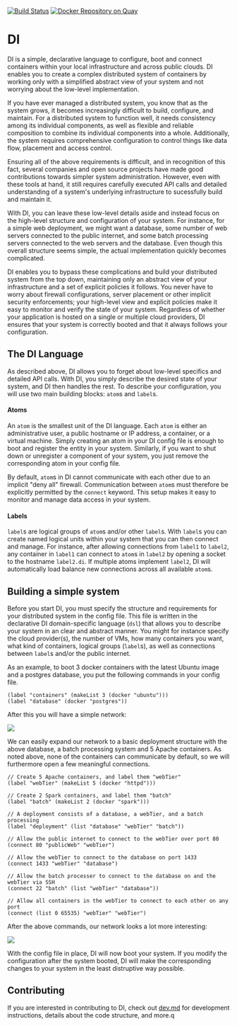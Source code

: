 [![Build Status](https://travis-ci.com/NetSys/di.svg?token=QspQsur4HQKsDUg6Hynm&branch=master)](https://travis-ci.com/NetSys/di)
[![Docker Repository on Quay](https://quay.io/repository/netsys/di/status?token=9793d07b-1924-469c-b23e-ef1aa0f14e7d "Docker Repository on Quay")](https://quay.io/repository/netsys/di)
# DI

DI is a simple, declarative language to configure, boot and connect containers within your local infrastructure and across public clouds. DI enables you to create a complex distributed system of containers by working only with a simplified abstract view of your system and not worrying about the low-level implementation.

If you have ever managed a distributed system, you know that as the system grows, it becomes increasingly difficult to build, configure, and maintain. For a distributed system to function well, it needs consistency among its individual components, as well as flexible and reliable composition to combine its individual components into a whole. Additionally, the system requires comprehensive configuration to control things like data flow, placement and access control.

Ensuring all of the above requirements is difficult, and in recognition of this fact, several companies and open source projects have made good contributions towards simpler system administration. However, even with these tools at hand, it still requires carefully executed API calls and detailed understanding of a system's underlying infrastructure to sucessfully build and maintain it.

With DI, you can leave these low-level details aside and instead focus on the high-level structure and configuration of your system. For instance, for a simple web deployment, we might want a database, some number of web servers connected to the public internet, and some batch processing servers connected to the web servers and the database. Even though this overall structure seems simple, the actual implementation quickly becomes complicated.

DI enables you to bypass these complications and build your distributed system from the top down, maintaining only an abstract view of your infrastructure and a set of explicit policies it follows. You never have to worry about firewall configurations, server placement or other implicit security enforcements; your high-level view and explicit policies make it easy to monitor and verify the state of your system. Regardless of whether your application is hosted on a single or multiple cloud providers, DI ensures that your system is correctly booted and that it always follows your configuration.

## The DI Language

As described above, DI allows you to forget about low-level specifics and detailed API calls. With DI, you simply describe the desired state of your system, and DI then handles the rest. To describe your configuration, you will use two main building blocks: `atom`s and `label`s.

#### Atoms
An `atom` is the smallest unit of the DI language. Each `atom` is either an administrative user, a public hostname or IP address, a container, or a virtual machine. Simply creating an atom in your DI config file is enough to boot and register the entity in your system. Similarly, if you want to shut down or unregister a component of your system, you just remove the corresponding atom in your config file.

By default, `atom`s in DI cannot communicate with each other due to an implicit "deny all" firewall. Communication between `atom`s must therefore be explicitly permitted by the `connect` keyword. This setup makes it easy to monitor and manage data access in your system.

#### Labels
`label`s are logical groups of `atom`s and/or other `label`s. With `label`s you can create named logical units within your system that you can then connect and manage. For instance, after allowing connections from `label1` to `label2`, any container in `label1` can connect to `atom`s in `label2` by opening a socket to the hostname `label2.di`. If multiple atoms implement `label2`, DI will automatically load balance new connections across all available `atom`s.

## Building a simple system

Before you start DI, you must specify the structure and requirements for your distributed system in the config file. This file is written in the declarative DI domain-specific language (`dsl`) that allows you to describe your system in an clear and abstract manner. You might for instance specify the cloud provider(s), the number of VMs, how many containers you want, what kind of containers, logical groups (`label`s), as well as connections between `label`s and/or the public internet.

As an example, to boot 3 docker containers with the latest Ubuntu image and a postgres database, you put the following commands in your config file.

<!-- BEGIN CODE -->
    (label "containers" (makeList 3 (docker "ubuntu")))
    (label "database" (docker "postgres"))
<!-- END CODE -->

After this you will have a simple network:

<img src="https://github.com/LuiseV/di/blob/didoc/doc-images/diSimple.png">

We can easily expand our network to a basic deployment structure with the above database, a batch processing system and 5 Apache containers. As noted above, none of the containers can communicate by default, so we will furthermore open a few meaningful connections.

<!-- BEGIN CODE -->
    // Create 5 Apache containers, and label them "webTier"
    (label "webTier" (makeList 5 (docker "httpd")))

    // Create 2 Spark containers, and label them "batch"
    (label "batch" (makeList 2 (docker "spark")))

    // A deployment consists of a database, a webTier, and a batch processing
    (label "deployment" (list "database" "webTier" "batch"))

    // Allow the public internet to connect to the webTier over port 80
    (connect 80 "publicWeb" "webTier")

    // Allow the webTier to connect to the database on port 1433
    (connect 1433 "webTier" "database")

    // Allow the batch processer to connect to the database on and the webTier via SSH
    (connect 22 "batch" (list "webTier" "database"))

    // Allow all containers in the webTier to connect to each other on any port
    (connect (list 0 65535) "webTier" "webTier")
<!-- END CODE -->

After the above commands, our network looks a lot more interesting:

<img src="https://github.com/LuiseV/di/blob/didoc/doc-images/diAbstractWebTierConnect.png">

With the config file in place, DI will now boot your system. If you modify the configuration after the system booted, DI will make the corresponding changes to your system in the least distruptive way possible.

## Contributing
If you are interested in contributing to DI, check out [dev.md](dev.md) for development instructions, details about the code structure, and more.q